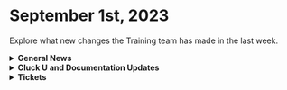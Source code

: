 # September 1st, 2023

Explore what new changes the Training team has made in the last week.

<details>

<summary><strong>General News</strong></summary>

* Game Tip for the Week: Sea of Stars is a no-brainer for fans of retro RPGs. If you have a Switch OLED, even better! If you don't have a Switch? ... You should get one.  🙂
* [The AMA has been moved up an hour to accommodate our friends in the UK](https://calendly.com/cluck-u):thumbsup:
  * Mondays: Rewst 101 @ 12pm EST + Rewst 104 @ 1:15pm EST
  * Tuesdays: Rewst 102 @ 12pm EST + Rewst 105 @ 1:15pm EST
  * Wednesdays: Rewst 103 @ 12pm EST + Rewst 106 @ 1:15pm EST
  * Thursdays: ROC AMA @ 11am EST
* Join us in our new [Cluck-U Discord channel](https://discord.com/channels/936789089703845988/1121465945295167588) if you have any questions, comments, or concerns!

</details>

<details>

<summary><strong>Cluck U and Documentation Updates</strong></summary>

**Cluck University**

* Added a [feedback and credit form](../../cluck-university/rewst-foundations-10x/) to the Rewst Foundation Pages
* Added text summaries for all the [Getting Started pages](../../cluck-university/getting-started/) for our partners who prefer reading over video
* Chow Time: Added Updated [Rewst 102](../../cluck-university/rewst-foundations-10x/102-building-a-basic-workflow.md) and [Rewst 103](../../cluck-university/rewst-foundations-10x/103-jinja-essentials-for-workflow-automation.md) videos made by our very own Legend - Eddie Chow
* Added [How to Scope an Automation](../../cluck-university/getting-started/how-to-scope-an-automation.md) video in the Getting Started Section
* Added a Workflow [Tips & Tricks video to Getting Started](../../cluck-university/getting-started/workflow-building-tips-and-tricks.md), focusing on documenting your workflows, using multi-select, and favoriting actions
* Added [page to highlight Resources](../../cluck-university/getting-started/take-advantage-of-the-rewst-resources.md) to Getting Started
* Updates and Fixes
  * Updated wording and formatting on the [Rewst Terminology page](../../cluck-university/getting-started/rewst-terminology.md) in Getting Started

**Documentation**

* [Open Mic - August 25th Video and Page Added](../roc-open-mics/august-25th-2023-looks-like-brandwichs-back-on-the-menu.md)
* Added a [CSP/CPV Permission Checker Page](../../prebuilt-automations/existing-crate-documentation/csp-cpv-permission-checker.md)
* Added a [DattoRMM Bring Your Own Database Page](../../documentation/integrations/rmm/datto-rmm/byod-for-dattormm.md)
* Added a [Integrating with Two CSPs Page](../../documentation/integrations/general/multi-instance-integration/integrating-with-two-csps.md)
* Updates and Fixes
  * Updated [Intro to Triggers page](../../documentation/triggers/intro-to-triggers.md)
  * Add instructions for unpacking a Crate on the [What is a Crate page](../../prebuilt-automations/crates/)
  * Added IT Glue Access Information on the[ IT Glue Integration Setup Page](../../documentation/integrations/documentation/itglue/it-glue-integration-setup.md)
  * Updated the wording on the [Database Setup Page](../../documentation/integrations/database/database-integration-setup.md)
  * Updated Support note in [Custom Integrations Page](../../documentation/integrations/other/custom-integrations/)
  * Fixed incorrect information on [Least Privilege Access Requirements for the ConnectWise Manage Integration Page](../../documentation/integrations/psa/connectwise-manage/least-privilege-access-requirements-for-connectwise-manage-integration.md)
  * Added missing images to [Form Best Practices](../../documentation/forms/form-best-practices.md) Page
  * Fixed Rewst Script Run Powershell file name for download on [Datto RMM Integration Setup Page](../../documentation/integrations/rmm/datto-rmm/datto-rmm-integration-setup.md)

</details>

<details>

<summary><strong>Tickets</strong></summary>

With the ROC now using Halo for their ticketing system, this is when you should find a ticket created for you!

* [ ] A discussion with a ROC engineer that doesn't result in a fix on first discussion
* [ ] If you have a call to troubleshoot, create workflows or other ROC work
* [ ] For all onboarding or expansion work
* [ ] If a call results in a new workflow idea or request

If you'd like to manually create a ticket yourself, review the "Rewst Support" section at the bottom of this page.

</details>
